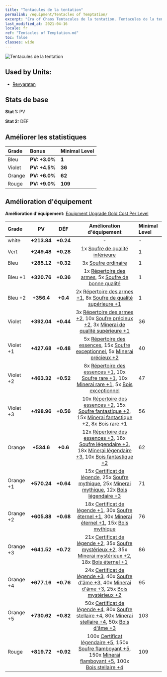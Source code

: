 ```yaml
---
title: "Tentacules de la tentation"
permalink: /equipment/Tentacles of Temptation/
excerpt: "Era of Chaos Tentacules de la tentation. Tentacules de la tentation"
last_modified_at: 2021-04-16
locale: fr
ref: "Tentacles of Temptation.md"
toc: false
classes: wide
---
```


  ![Tentacules de la tentation](/images/e/e_99084.png)

## Used by Units:

* [Revyaratan](/fr/units/Revyaratan/) 


## Stats de base
 **Stat 1:** PV

 **Stat 2:** DÉF

## Améliorer les statistiques

  |     Grade    |   Bonus | Minimal Level | 
  |:-------------|:--------|:--------------| 
  | Bleu | **PV: +3.0%** | **1** | 
  | Violet | **PV: +4.5%** | **36** | 
  | Orange | **PV: +6.0%** | **62** | 
  | Rouge | **PV: +9.0%** | **109** | 


## Amélioration d'équipement
 **Amélioration d'équipement:** [Equipment Upgrade Gold Cost Per Level](/equipment/EquipmentUpgradeCostPerLevel/) 

  |          Grade      | PV | DÉF | Amélioration d'équipement | Minimal Level |
  |:--------------------|:---------:|:---------:|:----------------:|:--------------|
  | white | **+213.84** | **+0.24** | - | - |
  | Vert | **+249.48** | **+0.28** | 1x [Soufre de qualité inférieure](/fr/Items/mat_3/) | 1 |
  | Bleu | **+285.12** | **+0.32** | 3x [Soufre ordinaire](/fr/Items/mat_9/) | 1 |
  | Bleu +1 | **+320.76** | **+0.36** | 1x [Répertoire des armes](/fr/Items/mat_18/), 5x [Soufre de bonne qualité](/fr/Items/mat_15/) | 1 |
  | Bleu +2 | **+356.4** | **+0.4** | 2x [Répertoire des armes +1](/fr/Items/mat_25/), 8x [Soufre de qualité supérieure +1](/fr/Items/mat_22/) | 1 |
  | Violet | **+392.04** | **+0.44** | 3x [Répertoire des armes +2](/fr/Items/mat_32/), 10x [Soufre précieux +2](/fr/Items/mat_29/), 3x [Minerai de qualité supérieure +1](/fr/Items/mat_19/) | 36 |
  | Violet +1 | **+427.68** | **+0.48** | 5x [Répertoire des essences](/fr/Items/mat_39/), 15x [Soufre exceptionnel](/fr/Items/mat_36/), 5x [Minerai précieux +2](/fr/Items/mat_26/) | 40 |
  | Violet +2 | **+463.32** | **+0.52** | 8x [Répertoire des essences +1](/fr/Items/mat_46/), 10x [Soufre rare +1](/fr/Items/mat_43/), 10x [Minerai rare +1](/fr/Items/mat_40/), 5x [Bois exceptionnel](/fr/Items/mat_34/) | 47 |
  | Violet +3 | **+498.96** | **+0.56** | 10x [Répertoire des essences +2](/fr/Items/mat_53/), 15x [Soufre fantastique +2](/fr/Items/mat_50/), 15x [Minerai fantastique +2](/fr/Items/mat_47/), 8x [Bois rare +1](/fr/Items/mat_41/) | 56 |
  | Orange | **+534.6** | **+0.6** | 12x [Répertoire des essences +3](/fr/Items/mat_60/), 18x [Soufre légendaire +3](/fr/Items/mat_57/), 18x [Minerai légendaire +3](/fr/Items/mat_54/), 10x [Bois fantastique +2](/fr/Items/mat_48/) | 62 |
  | Orange +1 | **+570.24** | **+0.64** | 15x [Certificat de légende](/fr/Items/mat_67/), 25x [Soufre mythique](/fr/Items/mat_64/), 25x [Minerai mythique](/fr/Items/mat_61/), 12x [Bois légendaire +3](/fr/Items/mat_55/) | 71 |
  | Orange +2 | **+605.88** | **+0.68** | 18x [Certificat de légende +1](/fr/Items/mat_74/), 30x [Soufre éternel +1](/fr/Items/mat_71/), 30x [Minerai éternel +1](/fr/Items/mat_68/), 15x [Bois mythique](/fr/Items/mat_62/) | 76 |
  | Orange +3 | **+641.52** | **+0.72** | 21x [Certificat de légende +2](/fr/Items/mat_81/), 35x [Soufre mystérieux +2](/fr/Items/mat_78/), 35x [Minerai mystérieux +2](/fr/Items/mat_75/), 18x [Bois éternel +1](/fr/Items/mat_69/) | 86 |
  | Orange +4 | **+677.16** | **+0.76** | 24x [Certificat de légende +3](/fr/Items/mat_88/), 40x [Soufre d'âme +3](/fr/Items/mat_85/), 40x [Minerai d'âme +3](/fr/Items/mat_82/), 25x [Bois mystérieux +2](/fr/Items/mat_76/) | 95 |
  | Orange +5 | **+730.62** | **+0.82** | 50x [Certificat de légende +4](/fr/Items/mat_95/), 80x [Soufre stellaire +4](/fr/Items/mat_92/), 80x [Minerai stellaire +4](/fr/Items/mat_89/), 50x [Bois d'âme +3](/fr/Items/mat_83/) | 103 |
  | Rouge | **+819.72** | **+0.92** | 100x [Certificat légendaire +5](/fr/Items/mat_102/), 150x [Soufre flamboyant +5](/fr/Items/mat_99/), 150x [Minerai flamboyant +5](/fr/Items/mat_96/), 100x [Bois stellaire +4](/fr/Items/mat_90/) | 109 |

